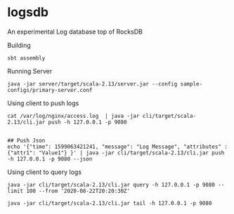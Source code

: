 # logsdb
An experimental Log database top of RocksDB

Building

```shell script
sbt assembly
```

Running Server

```shell script
java -jar server/target/scala-2.13/server.jar --config sample-configs/primary-server.conf
``` 

Using client to push logs
```shell script
cat /var/log/nginx/access.log  | java -jar cli/target/scala-2.13/cli.jar push -h 127.0.0.1 -p 9080


## Push Json
echo '{"time": 1599063421241, "message": "Log Message", "attributes" : {"attr1": "Value1"} }' | java -jar cli/target/scala-2.13/cli.jar push -h 127.0.0.1 -p 9080 --json

```

Using client to query logs

```shell script
java -jar cli/target/scala-2.13/cli.jar query -h 127.0.0.1 -p 9080 --limit 100 --from '2020-08-22T20:20:30Z'
```

```shell script
java -jar cli/target/scala-2.13/cli.jar tail -h 127.0.0.1 -p 9080
```
